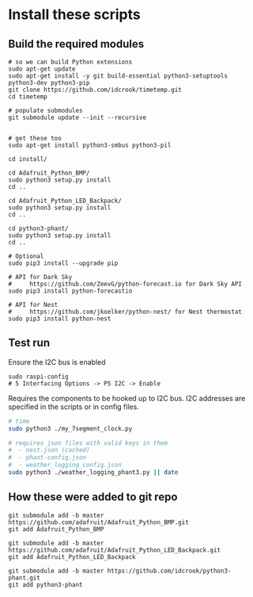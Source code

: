 # Install these scripts


## Build the required modules

```
# so we can build Python extensions
sudo apt-get update
sudo apt-get install -y git build-essential python3-setuptools python3-dev python3-pip
git clone https://github.com/idcrook/timetemp.git
cd timetemp

# populate submodules
git submodule update --init --recursive


# get these too
sudo apt-get install python3-smbus python3-pil

cd install/

cd Adafruit_Python_BMP/
sudo python3 setup.py install
cd ..

cd Adafruit_Python_LED_Backpack/
sudo python3 setup.py install
cd ..

cd python3-phant/
sudo python3 setup.py install
cd ..

# Optional
sudo pip3 install --upgrade pip

# API for Dark Sky
#     https://github.com/ZeevG/python-forecast.io for Dark Sky API
sudo pip3 install python-forecastio

# API for Nest
#     https://github.com/jkoelker/python-nest/ for Nest thermostat
sudo pip3 install python-nest
```

## Test run

Ensure the I2C bus is enabled

```
sudo raspi-config
# 5 Interfacing Options -> P5 I2C -> Enable
```

Requires the components to be hooked up to I2C bus. I2C addresses are specified in the scripts or in config files.

```bash
# time
sudo python3 ./my_7segment_clock.py

# requires json files with valid keys in them
#  - nest.json (cached)
#  - phant-config.json
#  - weather_logging_config.json
sudo python3 ./weather_logging_phant3.py || date
```


## How these were added to git repo

```
git submodule add -b master https://github.com/adafruit/Adafruit_Python_BMP.git
git add Adafruit_Python_BMP

git submodule add -b master https://github.com/adafruit/Adafruit_Python_LED_Backpack.git
git add Adafruit_Python_LED_Backpack

git submodule add -b master https://github.com/idcrook/python3-phant.git
git add python3-phant
```
